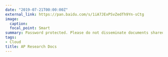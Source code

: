 ```yaml
---
date: "2019-07-21T00:00:00Z"
external_link: https://pan.baidu.com/s/1iA7JExPSvZedfh9Yn-sCtg
image:
  caption: 
  focal_point: Smart
summary: Password protected. Please do not disseminate documents shared in this link.
tags: 
- Cloud
title: AP Research Docs
---
```


